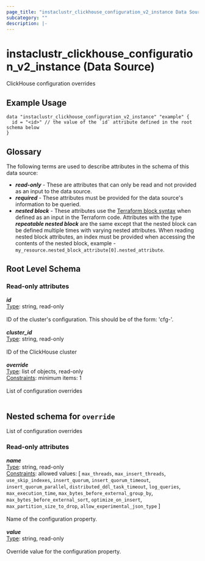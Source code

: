 ```yaml
---
page_title: "instaclustr_clickhouse_configuration_v2_instance Data Source - terraform-provider-instaclustr"
subcategory: ""
description: |-
---
```


# instaclustr_clickhouse_configuration_v2_instance (Data Source)
ClickHouse configuration overrides
## Example Usage
```
data "instaclustr_clickhouse_configuration_v2_instance" "example" { 
  id = "<id>" // the value of the `id` attribute defined in the root schema below
}
```
## Glossary
The following terms are used to describe attributes in the schema of this data source:
- **_read-only_** - These are attributes that can only be read and not provided as an input to the data source.
- **_required_** - These attributes must be provided for the data source's information to be queried.
- **_nested block_** - These attributes use the [Terraform block syntax](https://www.terraform.io/language/attr-as-blocks) when defined as an input in the Terraform code. Attributes with the type **_repeatable nested block_** are the same except that the nested block can be defined multiple times with varying nested attributes. When reading nested block attributes, an index must be provided when accessing the contents of the nested block, example - `my_resource.nested_block_attribute[0].nested_attribute`.
## Root Level Schema
### Read-only attributes
*___id___*<br>
<ins>Type</ins>: string, read-only<br>
<br>ID of the cluster's configuration. This should be of the form: 'cfg-<cluster uuid>'.<br><br>
*___cluster_id___*<br>
<ins>Type</ins>: string, read-only<br>
<br>ID of the ClickHouse cluster<br><br>
*___override___*<br>
<ins>Type</ins>: list of objects, read-only<br>
<ins>Constraints</ins>: minimum items: 1<br><br>List of configuration overrides<br><br>
<a id="nested--override"></a>
## Nested schema for `override`
List of configuration overrides<br>
### Read-only attributes
*___name___*<br>
<ins>Type</ins>: string, read-only<br>
<ins>Constraints</ins>: allowed values: [ `max_threads`, `max_insert_threads`, `use_skip_indexes`, `insert_quorum`, `insert_quorum_timeout`, `insert_quorum_parallel`, `distributed_ddl_task_timeout`, `log_queries`, `max_execution_time`, `max_bytes_before_external_group_by`, `max_bytes_before_external_sort`, `optimize_on_insert`, `max_partition_size_to_drop`, `allow_experimental_json_type` ]<br><br>Name of the configuration property.<br><br>
*___value___*<br>
<ins>Type</ins>: string, read-only<br>
<br>Override value for the configuration property.<br><br>
